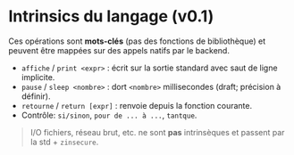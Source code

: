 # Intrinsics du langage (v0.1)

Ces opérations sont **mots-clés** (pas des fonctions de bibliothèque) et peuvent être mappées sur des appels natifs par le backend.

- `affiche` / `print <expr>` : écrit sur la sortie standard avec saut de ligne implicite.
- `pause` / `sleep <nombre>` : dort `<nombre>` millisecondes (draft; précision à définir).
- `retourne` / `return [expr]` : renvoie depuis la fonction courante.
- Contrôle: `si/sinon`, `pour de ... à ...`, `tantque`.

> I/O fichiers, réseau brut, etc. ne sont **pas** intrinsèques et passent par la std + `zinsecure`.
